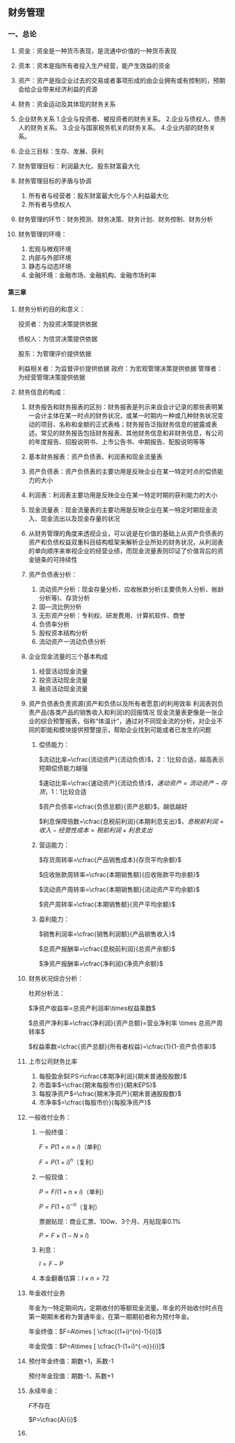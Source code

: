 ## 财务管理

### 一、总论

1. 资金：资金是一种货币表现，是流通中价值的一种货币表现

3. 资本：资本是指所有者投入生产经营，能产生效益的资金

3. 资产：资产是指企业过去的交易或者事项形成的由企业拥有或有控制的，预期会给企业带来经济利益的资源

4. 财务：资金运动及其体现的财务关系

5. 企业财务关系
   1.企业与投资者、被投资者的财务关系。
   2.企业与债权人、债务人的财务关系。
   3.企业与国家税务机关的财务关系。
   4.企业内部的财务关系。

6. 企业三目标：生存、发展、获利

7. 财务管理目标：利润最大化、股东财富最大化

8. 财务管理目标的矛盾与协调

   1. 所有者与经营者：股东财富最大化与个人利益最大化
   2. 所有者与债权人

9. 财务管理的环节：财务预测、财务决策、财务计划、财务控制、财务分析

9. 财务管理的环境：

   1. 宏观与微观环境
   2. 内部与外部环境
   3. 静态与动态环境
   4. 金融环境：金融市场、金融机构、金融市场利率
   
#### 第三章

1. 财务分析的目的和意义：

   投资者：为投资决策提供依据

   债权人：为信贷决策提供依据

   股东：为管理评价提供依据

   利益相关者：为监督评价提供依据
   政府：为宏观管理决策提供依据
   管理者：为经营管理决策提供依据

2. 财务信息的构成：

   1. 财务报告和财务报表的区别：财务报表是列示来自会计记录的那些表明某一会计主体在某一时点的财务状况，或某一时期内一种或几种财务状况变动的项目、名称和金额的正式表格；财务报告泛指财务信息的披露或表述。常见的财务报告包括财务报表、其他财务信息和非财务信息，有公司的年度报告、招股说明书、上市公告书、中期报告、配股说明等等
   
   2. 基本财务报表：资产负债表、利润表和现金流量表
   
   3. 资产负债表：资产负债表的主要功用是反映企业在某一特定时点的偿债能力的大小
   
   4. 利润表：利润表主要功用是反映企业在某一特定时期的获利能力的大小
   
   5. 现金流量表：现金流量表的主要功用是反映企业在某一特定时期现金流入、现金流出以及现金存量的状况
   
   6. 从财务管理的角度来透视企业，可以说是在价值的基础上从资产负债表的资产和负债权益双重科目结构框架来解析企业所处的财务状况，从利润表的单向顺序来审视企业的经营业绩，而现金流量表则印证了价值背后的资金链条的可持续性
   
   7. 资产负债表分析：
      1. 流动资产分析：现金存量分析、应收帐款分析(主要债务人分析、帐龄分析等)、存货分析
      2. 固—流比例分析
      3. 无形资产分析：专利权、研发费用、计算机软件、商誉
      4. 负债率分析
      5. 股权资本结构分析
      6. 流动资产一流动负债分析
   
   8. 企业现金流量的三个基本构成
      1. 经营活动现金流量
      2. 投资活动现金流量
      3. 融资活动现金流量
   
   9. 资产负债表负责资源(资产和负债以及所有者愿意)的利用效率
      利润表则负责产品(各类产品的销售收入和利润)的回报情况
      现金流量表更像是一张企业的综合预警报表，俗称“体温计”，通过对不同现金流的分析，对企业不同的职能和模块提供预警提示，帮助企业找到可能或者已发生的问题
   
      1. 偿债能力：
   
         $流动比率=\cfrac{流动资产}{流动负债}$，2：1比较合适，越高表示短期偿债能力越强
   
         $速动比率=\cfrac{速动资产}{流动负债}$，$速动资产=流动资产-存货$，1：1比较合适
   
         $资产负债率=\cfrac{负债总额}{资产总额}$，越低越好
   
         $利息保障倍数=\cfrac{息税前利润}{本期利息支出}$，$息税前利润=收入-经营性成本=税前利润+利息支出$
   
      11. 营运能力：
   
          $存货周转率=\cfrac{产品销售成本}{存货平均余额}$
   
          $应收账款周转率=\cfrac{本期销售额}{应收账款平均余额}$
   
          $流动资产周转率=\cfrac{本期销售额}{流动资产平均余额}$
   
          $资产周转率=\cfrac{本期销售额}{资产平均余额}$
   
      12. 盈利能力：
   
          $销售利润率=\cfrac{销售利润额}{产品销售收入}$
   
          $总资产报酬率=\cfrac{息税前利润}{总资产余额}$
   
          $净资产报酬率=\cfrac{净利润}{净资产余额}$
   
   10. 财务状况综合分析：
   
       杜邦分析法：
   
       $净资产收益率=总资产利润率\times权益乘数$
   
       $总资产净利率=\cfrac{净利润}{资产总额}=营业净利率 \times 总资产周转率$
   
       $权益乘数=\cfrac{资产总额}{所有者权益}=\cfrac{1}{1-资产负债率}$
   
   11. 上市公司财务比率
   
       1. 每股盈余$EPS=\cfrac{本期净利润}{期末普通股股数}$
       2. 市盈率$=\cfrac{期末每股市价}{期末EPS}$
       3. 每股净资产$=\cfrac{期末净资产}{期末普通股股数}$
       4. 市净率$=\cfrac{每股市价}{每股净资产}$
   
   12. 一般收付业务：
   
       1. 一般终值：
   
          $F=P(1+n \times i)$（单利）
   
          $F=P(1+i)^{n}$（复利）
   
       2. 一般现值：
   
          $P=F/(1+n \times i)$（单利）
   
          $P=F(1+i)^{-n}$（复利）
   
          票据贴现：商业汇票、100w、3个月、月贴现率$0.1\%$
   
          $P=F\times(1-N\times I)$
   
       3. 利息：
   
          $I=F-P$
   
       4. 本金翻番估算：$I\times n=72$
   
   13. 年金收付业务
   
       年金为一特定期间内，定期收付的等额现金流量。年金的开始收付时点在第一期期末者称为普通年金，在第一期期初者称为预付年金。
   
       年金终值：$F=A\times [ \cfrac{(1+i)^{n}-1}{i}]$
   
       年金现值：$P=A\times [ \cfrac{1-(1+i)^{-n}}{i}]$
   
   14. 预付年金终值：期数+1，系数-1
   
       预付年金现值：期数-1，系数+1
   
   15. 永续年金：
   
       $F$不存在
   
       $P=\cfrac{A}{i}$
   
   16. 
   
       

  

   

   

   

   

   

   

   

   

